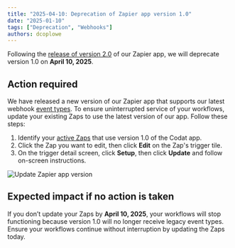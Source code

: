 ```yaml
---
title: "2025-04-10: Deprecation of Zapier app version 1.0"
date: "2025-01-10"
tags: ["Deprecation", "Webhooks"]
authors: dcoplowe
---
```


Following the [release of version 2.0](/updates/250108-zapier-integration-v2) of our Zapier app, we will deprecate version 1.0 on **April 10, 2025**.

<!--truncate-->

## Action required

We have released a new version of our Zapier app that supports our latest webhook [event types](/using-the-api/webhooks/event-types). To ensure uninterrupted service of your workflows, update your existing Zaps to use the latest version of our app. Follow these steps:

1. Identify your [active Zaps](https://zapier.com/app/assets/zaps) that use version 1.0 of the Codat app.
2. Click the Zap you want to edit, then click **Edit** on the Zap's trigger tile.
3. On the trigger detail screen, click **Setup**, then click **Update** and follow on-screen instructions.

![Update Zapier app version](/img/updates/250109-deprecation-zapier-integration-v1.gif)

## Expected impact if no action is taken

If you don’t update your Zaps by **April 10, 2025**, your workflows will stop functioning because version 1.0 will no longer receive legacy event types. Ensure your workflows continue without interruption by updating the Zaps today.
